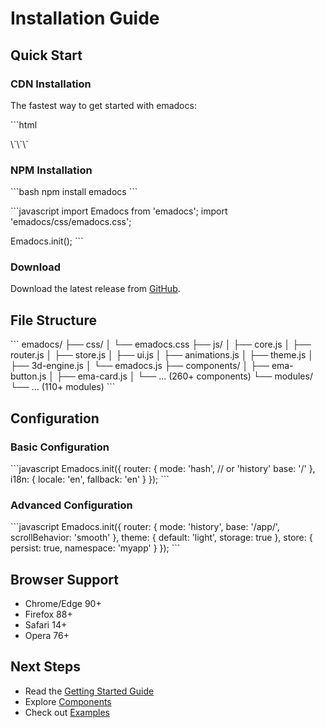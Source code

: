 # Installation Guide

## Quick Start

### CDN Installation

The fastest way to get started with emadocs:

\`\`\`html
<!DOCTYPE html>
<html lang="en">
<head>
  <meta charset="UTF-8">
  <meta name="viewport" content="width=device-width, initial-scale=1.0">
  <title>My emadocs App</title>
  
  <!-- emadocs CSS -->
  <link rel="stylesheet" href="https://cdn.emadocs.dev/css/emadocs.min.css">
</head>
<body>
  <div id="app"></div>

  <!-- emadocs JS -->
  <script src="https://cdn.emadocs.dev/js/emadocs.min.js"></script>
  
  <script>
    // Your app code
    Emadocs.init();
  </script>
</body>
</html>
\`\`\`

### NPM Installation

\`\`\`bash
npm install emadocs
\`\`\`

\`\`\`javascript
import Emadocs from 'emadocs';
import 'emadocs/css/emadocs.css';

Emadocs.init();
\`\`\`

### Download

Download the latest release from [GitHub](https://github.com/emadocs/emadocs/releases).

## File Structure

\`\`\`
emadocs/
├── css/
│   └── emadocs.css
├── js/
│   ├── core.js
│   ├── router.js
│   ├── store.js
│   ├── ui.js
│   ├── animations.js
│   ├── theme.js
│   ├── 3d-engine.js
│   └── emadocs.js
├── components/
│   ├── ema-button.js
│   ├── ema-card.js
│   └── ... (260+ components)
└── modules/
    └── ... (110+ modules)
\`\`\`

## Configuration

### Basic Configuration

\`\`\`javascript
Emadocs.init({
  router: {
    mode: 'hash', // or 'history'
    base: '/'
  },
  i18n: {
    locale: 'en',
    fallback: 'en'
  }
});
\`\`\`

### Advanced Configuration

\`\`\`javascript
Emadocs.init({
  router: {
    mode: 'history',
    base: '/app/',
    scrollBehavior: 'smooth'
  },
  theme: {
    default: 'light',
    storage: true
  },
  store: {
    persist: true,
    namespace: 'myapp'
  }
});
\`\`\`

## Browser Support

- Chrome/Edge 90+
- Firefox 88+
- Safari 14+
- Opera 76+

## Next Steps

- Read the [Getting Started Guide](getting-started.md)
- Explore [Components](components.md)
- Check out [Examples](../examples/)
